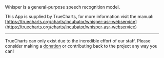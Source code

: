 Whisper is a general-purpose speech recognition model.

This App is supplied by TrueCharts, for more information visit the manual: [https://truecharts.org/charts/incubator/whisper-asr-webservice](https://truecharts.org/charts/incubator/whisper-asr-webservice)

---

TrueCharts can only exist due to the incredible effort of our staff.
Please consider making a [donation](https://truecharts.org/sponsor) or contributing back to the project any way you can!
